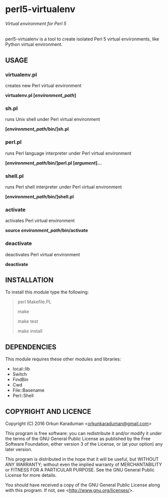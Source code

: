 # perl5-virtualenv
###### Virtual environment for Perl 5

perl5-virtualenv is a tool to create isolated Perl 5 virtual environments, like Python virtual environment.

## USAGE

### virtualenv.pl

creates new Perl virtual environment

**virtualenv.pl [*environment_path*]**

### sh.pl

runs Unix shell under Perl virtual environment

**[*environment_path*/bin/]sh.pl**

### perl.pl

runs Perl language interpreter under Perl virtual environment

**[*environment_path*/bin/]perl.pl [*argument*]...**

### shell.pl

runs Perl shell interpreter under Perl virtual environment

**[*environment_path*/bin/]shell.pl**

### activate

activates Perl virtual environment

**source *environment_path*/bin/activate**

### deactivate

deactivates Perl virtual environment

**deactivate**

## INSTALLATION

To install this module type the following:

> perl Makefile.PL
>
> make
>
> make test
>
> make install

## DEPENDENCIES

This module requires these other modules and libraries:

* local::lib
* Switch
* FindBin
* Cwd
* File::Basename
* Perl::Shell

## COPYRIGHT AND LICENCE

Copyright (C) 2016  Orkun Karaduman <<orkunkaraduman@gmail.com>>

This program is free software: you can redistribute it and/or modify
it under the terms of the GNU General Public License as published by
the Free Software Foundation, either version 3 of the License, or
(at your option) any later version.

This program is distributed in the hope that it will be useful,
but WITHOUT ANY WARRANTY; without even the implied warranty of
MERCHANTABILITY or FITNESS FOR A PARTICULAR PURPOSE.  See the
GNU General Public License for more details.

You should have received a copy of the GNU General Public License
along with this program.  If not, see <<http://www.gnu.org/licenses/>>.
